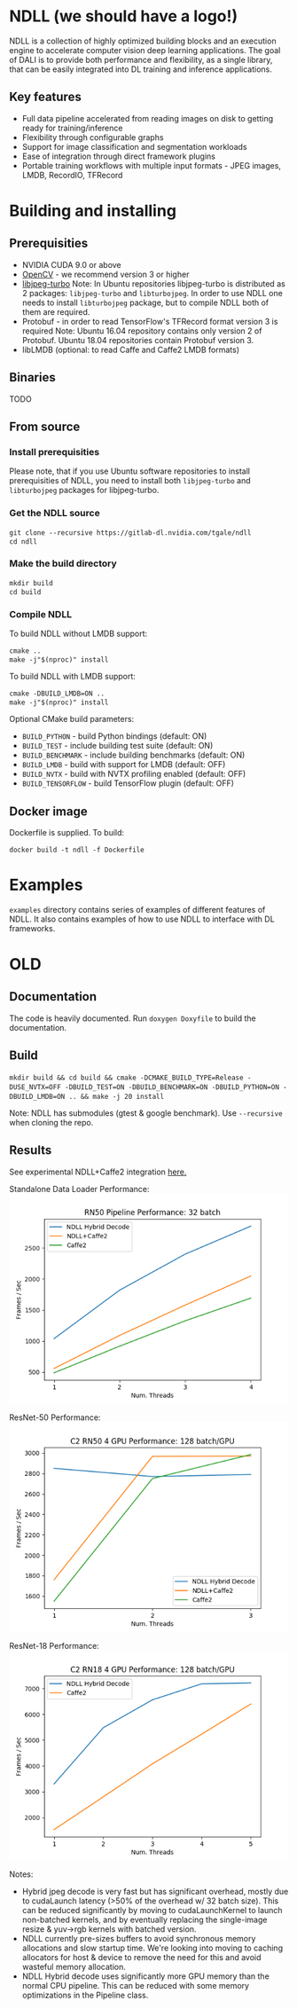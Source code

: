 # NDLL (we should have a logo!)

NDLL is a collection of highly optimized building blocks and an execution engine to accelerate computer vision deep learning applications. The goal of DALI is to provide both performance and flexibility, as a single library, that can be easily integrated into DL training and inference applications.

## Key features

- Full data pipeline accelerated from reading images on disk to getting ready for training/inference
- Flexibility through configurable graphs
- Support for image classification and segmentation workloads
- Ease of integration through direct framework plugins
- Portable training workflows with multiple input formats - JPEG images, LMDB, RecordIO, TFRecord

# Building and installing

## Prerequisities

- NVIDIA CUDA 9.0 or above
- [OpenCV](https://github.com/opencv/opencv) - we recommend version 3 or higher
- [libjpeg-turbo](https://github.com/libjpeg-turbo/libjpeg-turbo)
Note: In Ubuntu repositories libjpeg-turbo is distributed as 2 packages: `libjpeg-turbo` and `libturbojpeg`. In order to use NDLL one needs to install `libturbojpeg` package, but to compile NDLL both of them are required.
- Protobuf - in order to read TensorFlow's TFRecord format version 3 is required
Note: Ubuntu 16.04 repository contains only version 2 of Protobuf. Ubuntu 18.04 repositories contain Protobuf version 3.
- libLMDB (optional: to read Caffe and Caffe2 LMDB formats)

## Binaries

TODO

## From source

### Install prerequisities

Please note, that if you use Ubuntu software repositories to install prerequisities of NDLL, you need to install both `libjpeg-turbo` and `libturbojpeg` packages for libjpeg-turbo.

### Get the NDLL source

```
git clone --recursive https://gitlab-dl.nvidia.com/tgale/ndll
cd ndll
```

### Make the build directory

```
mkdir build
cd build
```

### Compile NDLL

To build NDLL without LMDB support:

```
cmake ..
make -j"$(nproc)" install
```

To build NDLL with LMDB support:

```
cmake -DBUILD_LMDB=ON ..
make -j"$(nproc)" install
```

Optional CMake build parameters:

- `BUILD_PYTHON` - build Python bindings (default: ON)
- `BUILD_TEST` - include building test suite (default: ON)
- `BUILD_BENCHMARK` - include building benchmarks (default: ON)
- `BUILD_LMDB` - build with support for LMDB (default: OFF)
- `BUILD_NVTX` - build with NVTX profiling enabled (default: OFF)
- `BUILD_TENSORFLOW` - build TensorFlow plugin (default: OFF)

## Docker image

Dockerfile is supplied. To build:

```
docker build -t ndll -f Dockerfile
```

# Examples

`examples` directory contains series of examples of different features of NDLL. It also contains examples of how to use NDLL to interface with DL frameworks.


# OLD

## Documentation
The code is heavily documented. Run `doxygen Doxyfile` to build the documentation.

## Build
`mkdir build && cd build && cmake -DCMAKE_BUILD_TYPE=Release -DUSE_NVTX=OFF -DBUILD_TEST=ON -DBUILD_BENCHMARK=ON -DBUILD_PYTHON=ON -DBUILD_LMDB=ON .. && make -j 20 install`

Note: NDLL has submodules (gtest & google benchmark). Use `--recursive` when cloning the repo.

## Results
See experimental NDLL+Caffe2 integration [here.](https://gitlab-dl.nvidia.com/dgx/caffe2/tree/17.11-devel-ndll)

Standalone Data Loader Performance:
![data-loader-perf](docs/results/c2-ndll-standalone.png)

ResNet-50 Performance:
![rn50-perf](docs/results/c2-ndll-rn50.png)

ResNet-18 Performance:
![rn18-perf](docs/results/c2-ndll-rn18.png)

Notes:
- Hybrid jpeg decode is very fast but has significant overhead, mostly due to cudaLaunch latency (>50% of the overhead w/ 32 batch size). This can be reduced significantly by moving to cudaLaunchKernel to launch non-batched kernels, and by eventually replacing the single-image resize & yuv->rgb kernels with batched version.
- NDLL currently pre-sizes buffers to avoid synchronous memory allocations and slow startup time. We're looking into moving to caching allocators for host & device to remove the need for this and avoid wasteful memory allocation.
- NDLL Hybrid decode uses significantly more GPU memory than the normal CPU pipeline. This can be reduced with some memory optimizations in the Pipeline class.
